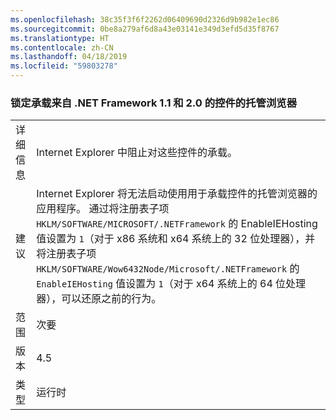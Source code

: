 ```yaml
---
ms.openlocfilehash: 38c35f3f6f2262d06409690d2326d9b982e1ec86
ms.sourcegitcommit: 0be8a279af6d8a43e03141e349d3efd5d35f8767
ms.translationtype: HT
ms.contentlocale: zh-CN
ms.lasthandoff: 04/18/2019
ms.locfileid: "59803278"
---
```

### <a name="managed-browser-hosting-controls-from-the-net-framework-11-and-20-are-blocked"></a>锁定承载来自 .NET Framework 1.1 和 2.0 的控件的托管浏览器

|   |   |
|---|---|
|详细信息|Internet Explorer 中阻止对这些控件的承载。|
|建议|Internet Explorer 将无法启动使用用于承载控件的托管浏览器的应用程序。 通过将注册表子项 <code>HKLM/SOFTWARE/MICROSOFT/.NETFramework</code> 的 EnableIEHosting 值设置为 <code>1</code>（对于 x86 系统和 x64 系统上的 32 位处理器），并将注册表子项 <code>HKLM/SOFTWARE/Wow6432Node/Microsoft/.NETFramework</code> 的 <code>EnableIEHosting</code> 值设置为 <code>1</code>（对于 x64 系统上的 64 位处理器），可以还原之前的行为。|
|范围|次要|
|版本|4.5|
|类型|运行时|

